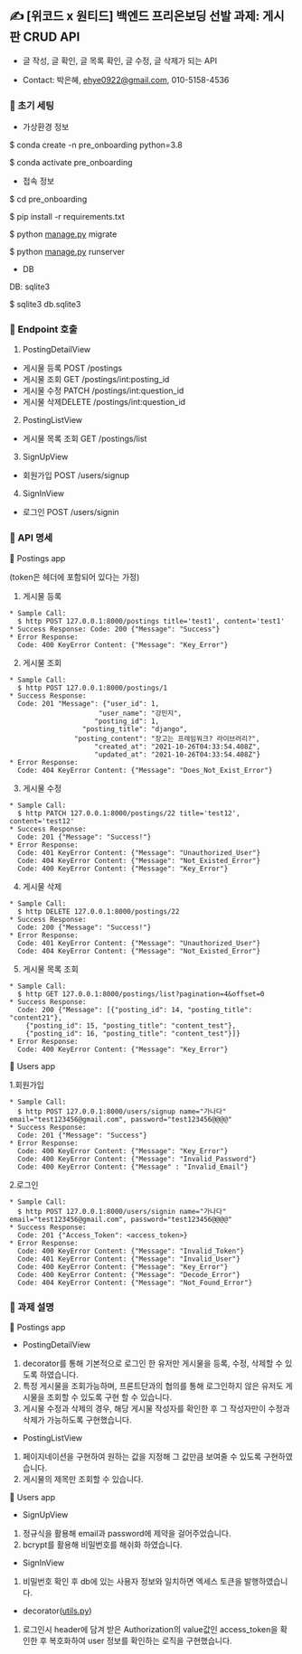 ## ✍️ [위코드 x 원티드] 백엔드 프리온보딩 선발 과제: 게시판 CRUD API

* 글 작성, 글 확인, 글 목록 확인, 글 수정, 글 삭제가 되는 API

* Contact: 박은혜, [ehye0922@gmail.com](mailto:ehye0922@gmail.com), 010-5158-4536

### 📌 초기 세팅

* 가상환경 정보

$ conda create -n pre_onboarding python=3.8

$ conda activate pre_onboarding

* 접속 정보

$ cd pre_onboarding

$ pip install -r requirements.txt

$ python [manage.py](http://manage.py/) migrate

$ python [manage.py](http://manage.py/) runserver

* DB

DB: sqlite3

$ sqlite3 db.sqlite3

### 📌 Endpoint 호출

1. PostingDetailView
- 게시물 등록 POST /postings
- 게시물 조회 GET /postings/int:posting_id
- 게시물 수정 PATCH /postings/int:question_id
- 게시물 삭제DELETE /postings/int:question_id

2. PostingListView
- 게시물 목록 조회 GET /postings/list

3. SignUpView
- 회원가입 POST /users/signup

4. SignInView
- 로그인 POST /users/signin

### 📌 API 명세

📕 Postings app

(token은 헤더에 포함되어 있다는 가정)

1. 게시물 등록
```
* Sample Call:
  $ http POST 127.0.0.1:8000/postings title='test1', content='test1'
* Success Response: Code: 200 {"Message": "Success"}
* Error Response:
  Code: 400 KeyError Content: {"Message": "Key_Error"}
```

2. 게시물 조회
```
* Sample Call:
  $ http POST 127.0.0.1:8000/postings/1
* Success Response:
  Code: 201 "Message": {"user_id": 1,
					  "user_name": "강민지",
					 "posting_id": 1,
				  "posting_title": "django",
                "posting_content": "장고는 프레임워크? 라이브러리?",
                     "created_at": "2021-10-26T04:33:54.408Z",
                     "updated_at": "2021-10-26T04:33:54.408Z"}
* Error Response:
  Code: 404 KeyError Content: {"Message": "Does_Not_Exist_Error"}
```

3. 게시물 수정
```
* Sample Call:
  $ http PATCH 127.0.0.1:8000/postings/22 title='test12', content='test12'
* Success Response:
  Code: 201 {"Message": "Success!"}
* Error Response:
  Code: 401 KeyError Content: {"Message": "Unauthorized_User"}
  Code: 404 KeyError Content: {"Message": "Not_Existed_Error"}
  Code: 400 KeyError Content: {"Message": "Key_Error"}
```

4. 게시물 삭제
```
* Sample Call:
  $ http DELETE 127.0.0.1:8000/postings/22
* Success Response:
  Code: 200 {"Message": "Success!"}
* Error Response:
  Code: 401 KeyError Content: {"Message": "Unauthorized_User"}
  Code: 404 KeyError Content: {"Message": "Not_Existed_Error"}
```

5. 게시물 목록 조회
```
* Sample Call:
  $ http GET 127.0.0.1:8000/postings/list?pagination=4&offset=0
* Success Response:
  Code: 200 {"Message": [{"posting_id": 14, "posting_title": "content21"},
    {"posting_id": 15, "posting_title": "content_test"},
    {"posting_id": 16, "posting_title": "content_test"}]}    
* Error Response:
  Code: 400 KeyError Content: {"Message": "Key_Error"}
```

📕 Users app

1.회원가입
```
* Sample Call:
  $ http POST 127.0.0.1:8000/users/signup name="가나다" email="test123456@gmail.com", password="test123456@@@@"
* Success Response:
  Code: 201 {"Message": "Success"}
* Error Response:
  Code: 400 KeyError Content: {"Message": "Key_Error"}
  Code: 400 KeyError Content: {"Message": "Invalid_Password"}
  Code: 400 KeyError Content: {"Message" : "Invalid_Email"}
```

2.로그인
```
* Sample Call:
  $ http POST 127.0.0.1:8000/users/signin name="가나다" email="test123456@gmail.com", password="test123456@@@@"
* Success Response:
  Code: 201 {"Access_Token": <access_token>}
* Error Response:
  Code: 400 KeyError Content: {"Message": "Invalid_Token"}
  Code: 401 KeyError Content: {"Message": "Invalid_User"}
  Code: 400 KeyError Content: {"Message": "Key_Error"}
  Code: 400 KeyError Content: {"Message": "Decode_Error"}
  Code: 404 KeyError Content: {"Message": "Not_Found_Error"}
```
### 📌 과제 설명

📕 Postings app

* PostingDetailView
1. decorator를 통해 기본적으로 로그인 한 유저만 게시물을 등록, 수정, 삭제할 수 있도록 하였습니다.
2. 특정 게시물을 조회가능하며, 프론트단과의 협의를 통해 로그인하지 않은 유저도 게시물을 조회할 수 있도록 구현 할 수 있습니다.
3. 게시물 수정과 삭제의 경우, 해당 게시물 작성자를 확인한 후 그 작성자만이 수정과 삭제가 가능하도록 구현했습니다.

* PostingListView
1. 페이지네이션을 구현하여 원하는 값을 지정해 그 값만큼 보여줄 수 있도록 구현하였습니다.
2. 게시물의 제목만 조회할 수 있습니다.

📕 Users app

* SignUpView
1. 정규식을 활용해 email과 password에 제약을 걸어주었습니다.
2. bcrypt를 활용해 비밀번호를 해쉬화 하였습니다.

* SignInView
1. 비밀번호 확인 후 db에 있는 사용자 정보와 일치하면 엑세스 토큰을 발행하였습니다.

* decorator([utils.py](http://utils.py/))
1. 로그인시 header에 담겨 받은 Authorization의 value값인 access_token을 확인한 후 복호화하여 user 정보를 확인하는 로직을 구현했습니다.
